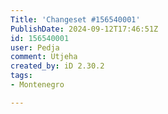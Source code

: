 ```yaml
---
Title: 'Changeset #156540001'
PublishDate: 2024-09-12T17:46:51Z
id: 156540001
user: Pedja
comment: Utjeha
created_by: iD 2.30.2
tags:
- Montenegro

---
```

